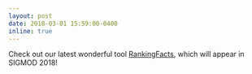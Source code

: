 ```yaml
---
layout: post
date: 2018-03-01 15:59:00-0400
inline: true
---
```


Check out our latest wonderful tool <a href="http://demo.dataresponsibly.com/rankingfacts/" target="blank">RankingFacts</a>, which will appear in SIGMOD 2018!
